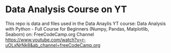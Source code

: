 # Data Analysis Course on YT

This repo is data and files used in the Data Anaylis YT course:
Data Analysis with Python - Full Course for Beginners (Numpy, Pandas, Matplotlib, Seaborn)
on: FreeCodeCamp.org Channel
https://www.youtube.com/watch?v=r-uOLxNrNk8&ab_channel=freeCodeCamp.org
